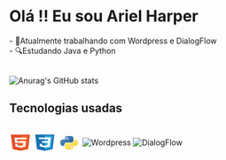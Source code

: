<h1>Olá !! Eu sou Ariel Harper</h1>
<div>
- 🛄Atualmente trabalhando com Wordpress e DialogFlow<br>
- 🔍Estudando Java e Python
  
 </div><br>

![Anurag's GitHub stats](https://github-readme-stats.vercel.app/api?username=Arielharper&show_icons=true)

<h2>Tecnologias usadas</h2>
<div style="display: inline_block"><br>
  <img align="center" alt="HTML" height="30" width="40" src="https://raw.githubusercontent.com/devicons/devicon/master/icons/html5/html5-original.svg">
  <img align="center" alt= "CSS" height="30" width="40" src="https://raw.githubusercontent.com/devicons/devicon/master/icons/css3/css3-original.svg">
  <img align="center" alt="Python" height="30" width="40" src="https://raw.githubusercontent.com/devicons/devicon/master/icons/python/python-original.svg">
  <img align="center" alt="Wordpress" height="30" width="40" src="https://user-images.githubusercontent.com/85683144/216515347-fbb5838b-10dd-466c-aff5-00979cd2e737.png">
  <img align="center" alt="DialogFlow" height="30" width="60" src="https://user-images.githubusercontent.com/85683144/216518496-039957da-755b-468e-9a8e-f99c6fa4c05c.png">

</div>
